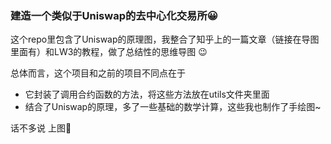 ### 建造一个类似于Uniswap的去中心化交易所😀  

这个repo里包含了Uniswap的原理图，我整合了知乎上的一篇文章（链接在导图里面有）和LW3的教程，做了总结性的思维导图 :wink:

总体而言，这个项目和之前的项目不同点在于 

- 它封装了调用合约函数的方法，将这些方法放在utils文件夹里面
- 结合了Uniswap的原理，多了一些基础的数学计算，这些我也制作了手绘图~

话不多说 上图:tanabata_tree:





